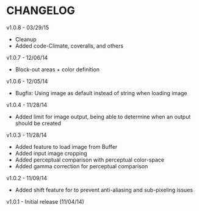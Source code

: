 CHANGELOG
=========

v1.0.8 - 03/29/15
* Cleanup
* Added code-Climate, coveralls, and others

v1.0.7 - 12/06/14
* Block-out areas + color definition

v1.0.6 - 12/05/14
* Bugfix: Using image as default instead of string when loading image

v1.0.4 - 11/28/14
* Added limit for image output, being able to determine when an output should be created

v1.0.3 - 11/28/14
* Added feature to load image from Buffer
* Added input image cropping
* Added perceptual comparison with perceptual color-space
* Added gamma correction for perceptual comparison

v1.0.2 - 11/09/14
* Added shift feature for to prevent anti-aliasing and sub-pixeling issues

v1.0.1 - Initial release (11/04/14)
